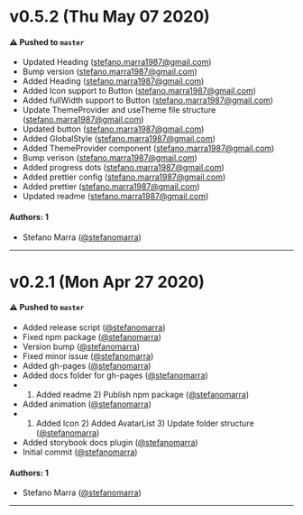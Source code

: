 # v0.5.2 (Thu May 07 2020)

#### ⚠️ Pushed to `master`

-  Updated Heading (stefano.marra1987@gmail.com)
-  Bump version (stefano.marra1987@gmail.com)
-  Added Heading (stefano.marra1987@gmail.com)
-  Added Icon support to Button (stefano.marra1987@gmail.com)
-  Added fullWidth support to Button (stefano.marra1987@gmail.com)
-  Update ThemeProvider and useTheme file structure (stefano.marra1987@gmail.com)
-  Updated button (stefano.marra1987@gmail.com)
-  Added GlobalStyle (stefano.marra1987@gmail.com)
-  Added ThemeProvider component (stefano.marra1987@gmail.com)
-  Bump verison (stefano.marra1987@gmail.com)
-  Added progress dots (stefano.marra1987@gmail.com)
-  Added prettier config (stefano.marra1987@gmail.com)
-  Added prettier (stefano.marra1987@gmail.com)
-  Updated readme (stefano.marra1987@gmail.com)

#### Authors: 1

-  Stefano Marra ([@stefanomarra](https://github.com/stefanomarra))

---

# v0.2.1 (Mon Apr 27 2020)

#### ⚠️ Pushed to `master`

-  Added release script ([@stefanomarra](https://github.com/stefanomarra))
-  Fixed npm package ([@stefanomarra](https://github.com/stefanomarra))
-  Version bump ([@stefanomarra](https://github.com/stefanomarra))
-  Fixed minor issue ([@stefanomarra](https://github.com/stefanomarra))
-  Added gh-pages ([@stefanomarra](https://github.com/stefanomarra))
-  Added docs folder for gh-pages ([@stefanomarra](https://github.com/stefanomarra))
-  1. Added readme 2) Publish npm package ([@stefanomarra](https://github.com/stefanomarra))
-  Added animation ([@stefanomarra](https://github.com/stefanomarra))
-  1. Added Icon 2) Added AvatarList 3) Update folder structure ([@stefanomarra](https://github.com/stefanomarra))
-  Added storybook docs plugin ([@stefanomarra](https://github.com/stefanomarra))
-  Initial commit ([@stefanomarra](https://github.com/stefanomarra))

#### Authors: 1

-  Stefano Marra ([@stefanomarra](https://github.com/stefanomarra))

---
